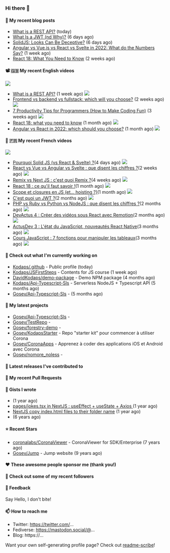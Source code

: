 ### Hi there 👋


#### 📜 My recent blog posts

- [What is a REST API?](https://levelup.gitconnected.com/what-is-a-rest-api-6471b08eb575?source=rss-e68daed69805------2) (today)
- [What Is a JWT (nd Why)?](https://levelup.gitconnected.com/what-is-a-jwt-nd-why-2bd0c74aa26f?source=rss-e68daed69805------2) (6 days ago)
- [SolidJS: Looks Can Be Deceptive?](https://javascript.plainenglish.io/solidjs-looks-can-be-deceptive-65b2f91360fe?source=rss-e68daed69805------2) (6 days ago)
- [Angular vs Vue.js vs React vs Svelte in 2022: What do the Numbers Say?](https://javascript.plainenglish.io/angular-vs-vue-js-vs-react-vs-svelte-in-2022-what-do-the-numbers-say-7ae38a549d8d?source=rss-e68daed69805------2) (1 week ago)
- [React 18: What You Need to Know](https://javascript.plainenglish.io/react-18-what-you-need-to-know-d7bed3216e2e?source=rss-e68daed69805------2) (2 weeks ago)

#### 📽 🇬🇧 My recent English videos
<img src="https://img.shields.io/youtube/channel/subscribers/UC2DOovF-OjIQ6nHClUyLKKQ?style=for-the-badge"></img>


- [What is a REST API?](https://www.youtube.com/watch?v=2CpwxpLcxfU)  (1 week ago)
<img src="https://img.shields.io/youtube/views/2CpwxpLcxfU?style=flat-square"> </img>
- [Frontend vs backend vs fullstack: which will you choose?](https://www.youtube.com/watch?v=83VZulS0H5g)  (2 weeks ago)
<img src="https://img.shields.io/youtube/views/83VZulS0H5g?style=flat-square"> </img>
- [7 Productivity Tips  for Programmers (How to Make Coding Fun)](https://www.youtube.com/watch?v=RN2hUjA_RS4)  (3 weeks ago)
<img src="https://img.shields.io/youtube/views/RN2hUjA_RS4?style=flat-square"> </img>
- [React 18: what you need to know](https://www.youtube.com/watch?v=kWI_CrWn8yU)  (1 month ago)
<img src="https://img.shields.io/youtube/views/kWI_CrWn8yU?style=flat-square"> </img>
- [Angular vs React in 2022: which should you choose?](https://www.youtube.com/watch?v=CynLOUL9vsU)  (1 month ago)
<img src="https://img.shields.io/youtube/views/CynLOUL9vsU?style=flat-square"> </img>

#### 📜 🇫🇷 My recent French videos
<img src="https://img.shields.io/youtube/channel/subscribers/UCzdX32OIhpfrdxQRhN2s98w?style=for-the-badge"></img>

- [Pourquoi Solid JS (vs React &amp; Svelte) ?](https://www.youtube.com/watch?v=4Xnt2ASdFbA)(4 days ago)
 <img src="https://img.shields.io/youtube/views/4Xnt2ASdFbA?style=flat-square"> </img>
- [React vs Vue vs Angular vs Svelte : que disent les chiffres ?](https://www.youtube.com/watch?v=5Es-oq-o0Qg)(2 weeks ago)
 <img src="https://img.shields.io/youtube/views/5Es-oq-o0Qg?style=flat-square"> </img>
- [Remix vs Next JS : c&#39;est quoi Remix ?](https://www.youtube.com/watch?v=MfBXjOgef-U)(4 weeks ago)
 <img src="https://img.shields.io/youtube/views/MfBXjOgef-U?style=flat-square"> </img>
- [React 18 : ce qu&#39;il faut savoir !](https://www.youtube.com/watch?v=d6nkWVUo5vw)(1 month ago)
 <img src="https://img.shields.io/youtube/views/d6nkWVUo5vw?style=flat-square"> </img>
- [Scope et closures en JS (et... hoisting ?)](https://www.youtube.com/watch?v=LYvQWwsKiME)(1 month ago)
 <img src="https://img.shields.io/youtube/views/LYvQWwsKiME?style=flat-square"> </img>
- [C&#39;est quoi un JWT ?](https://www.youtube.com/watch?v=5qNfPBcogCs)(2 months ago)
 <img src="https://img.shields.io/youtube/views/5qNfPBcogCs?style=flat-square"> </img>
- [PHP vs Ruby vs Python vs NodeJS : que disent les chiffres ?](https://www.youtube.com/watch?v=evT5fptnRSo)(2 months ago)
 <img src="https://img.shields.io/youtube/views/evT5fptnRSo?style=flat-square"> </img>
- [DevActus 4 : Créer des vidéos sous React avec Remotion](https://www.youtube.com/watch?v=e4czORELN0A)(2 months ago)
 <img src="https://img.shields.io/youtube/views/e4czORELN0A?style=flat-square"> </img>
- [ActusDev 3 : L&#39;état du JavaScript, nouveautés React Native](https://www.youtube.com/watch?v=1qS8UzioAWI)(3 months ago)
 <img src="https://img.shields.io/youtube/views/1qS8UzioAWI?style=flat-square"> </img>
- [Cours JavaScript : 7 fonctions pour manipuler les tableaux](https://www.youtube.com/watch?v=-9nygSaeN40)(3 months ago)
 <img src="https://img.shields.io/youtube/views/-9nygSaeN40?style=flat-square"> </img>

#### 👷 Check out what I'm currently working on

- [Kodaps/.github](https://github.com/Kodaps/.github) - Public profile (today)
- [Kodaps/JSFirstSteps](https://github.com/Kodaps/JSFirstSteps) - Contents for JS course (1 week ago)
- [DavidKodaps/demo-package](https://github.com/DavidKodaps/demo-package) - Demo NPM package (4 months ago)
- [Kodaps/Api-Typescript-Sls](https://github.com/Kodaps/Api-Typescript-Sls) - Serverless NodeJS &#43; Typescript API  (5 months ago)
- [Gosev/Api-Typescript-Sls](https://github.com/Gosev/Api-Typescript-Sls) -  (5 months ago)

#### 🌱 My latest projects

- [Gosev/Api-Typescript-Sls](https://github.com/Gosev/Api-Typescript-Sls) - 
- [Gosev/TestRepo](https://github.com/Gosev/TestRepo) - 
- [Gosev/forestry-demo](https://github.com/Gosev/forestry-demo) - 
- [Gosev/KodapsStarter](https://github.com/Gosev/KodapsStarter) - Repo &#34;starter kit&#34; pour commencer à utiliser Corona
- [Gosev/CoronaApps](https://github.com/Gosev/CoronaApps) - Apprenez à coder des applications iOS et Android avec Corona
- [Gosev/nomore_noless](https://github.com/Gosev/nomore_noless) - 


#### 🔭 Latest releases I've contributed to


#### 🔨 My recent Pull Requests



#### 📓 Gists I wrote

- [](https://gist.github.com/ce3defb6415b67ec03f48fa11fc158f0) (1 year ago)
- [pages/jokes.tsx in NextJS : useEffect &#43; useState &#43; Axios ](https://gist.github.com/fbd960d5a653bf0f527678f038d5bee1) (1 year ago)
- [NextJS copy index.html files to their folder name](https://gist.github.com/e04abeb6079273b3be54ee6496a0b309) (1 year ago)
- [](https://gist.github.com/a144834b9542ab523a10) (6 years ago)

#### ⭐ Recent Stars

- [coronalabs/CoronaViewer](https://github.com/coronalabs/CoronaViewer) - CoronaViewer for SDK/Enterprise (7 years ago)
- [Gosev/Jump](https://github.com/Gosev/Jump) - Jump website (9 years ago)

#### ❤️ These awesome people sponsor me (thank you!)


#### 👯 Check out some of my recent followers


#### 💬 Feedback

Say Hello, I don't bite!

#### 📫 How to reach me

- Twitter: https://twitter.com/...
- Fediverse: https://mastodon.social/@...
- Blog: https://...

Want your own self-generating profile page? Check out [readme-scribe](https://github.com/muesli/readme-scribe)!
